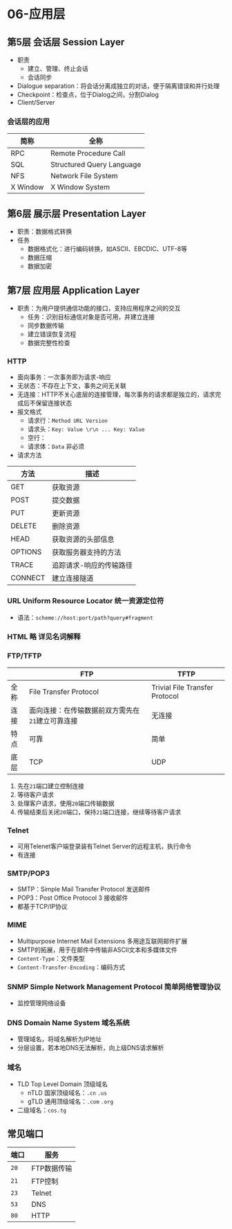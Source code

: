 # 06-应用层

## 第5层 会话层 Session Layer

* 职责
  * 建立、管理、终止会话
  * 会话同步
* Dialogue separation：将会话分离成独立的对话，便于隔离错误和并行处理
* Checkpoint：检查点，位于Dialog之间，分割Dialog
* Client/Server

### 会话层的应用

| 简称       | 全称                        |
| -------- | ------------------------- |
| RPC      | Remote Procedure Call     |
| SQL      | Structured Query Language |
| NFS      | Network File System       |
| X Window | X Window System           |

## 第6层 展示层 Presentation Layer

* 职责：数据格式转换
* 任务
  * 数据格式化：进行编码转换，如ASCII、EBCDIC、UTF-8等
  * 数据压缩
  * 数据加密

## 第7层 应用层 Application Layer

* 职责：为用户提供通信功能的接口，支持应用程序之间的交互
  * 任务：识别目标通信对象是否可用，并建立连接
  * 同步数据传输
  * 建立错误恢复流程
  * 数据完整性检查

### HTTP

* 面向事务：一次事务即为请求-响应
* 无状态：不存在上下文，事务之间无关联
* 无连接：HTTP不关心底层的连接管理，每次事务的请求都是独立的，请求完成后不保留连接状态
* 报文格式
  * 请求行：`Method URL Version`
  * 请求头：`Key: Value \r\n ... Key: Value`&#x20;
  * 空行：
  * 请求体：`Data` 非必须
* 请求方法

| 方法      | 描述           |
| ------- | ------------ |
| GET     | 获取资源         |
| POST    | 提交数据         |
| PUT     | 更新资源         |
| DELETE  | 删除资源         |
| HEAD    | 获取资源的头部信息    |
| OPTIONS | 获取服务器支持的方法   |
| TRACE   | 追踪请求-响应的传输路径 |
| CONNECT | 建立连接隧道       |

### URL Uniform Resource Locator 统一资源定位符

* 语法：`scheme://host:port/path?query#fragment`

### HTML 略 详见名词解释

### FTP/TFTP

|    | FTP                        | TFTP                           |
| -- | -------------------------- | ------------------------------ |
| 全称 | File Transfer Protocol     | Trivial File Transfer Protocol |
| 连接 | 面向连接：在传输数据前双方需先在`21`建立可靠连接 | 无连接                            |
| 特点 | 可靠                         | 简单                             |
| 底层 | TCP                        | UDP                            |

1. 先在`21`端口建立控制连接
2. 等待客户请求
3. 处理客户请求，使用`20`端口传输数据
4. 传输结束后关闭`20`端口，保持`21`端口连接，继续等待客户请求

### Telnet

* 可用Telenet客户端登录装有Telnet Server的远程主机，执行命令
* 有连接

### SMTP/POP3

* SMTP：Simple Mail Transfer Protocol 发送邮件
* POP3：Post Office Protocol 3 接收邮件
* 都基于TCP/IP协议

### MIME

* Multipurpose Internet Mail Extensions 多用途互联网邮件扩展
* SMTP的拓展，用于在邮件中传输非ASCII文本和多媒体文件
* `Content-Type`：文件类型
* `Content-Transfer-Encoding`：编码方式

### SNMP Simple Network Management Protocol 简单网络管理协议

* 监控管理网络设备

### DNS Domain Name System 域名系统

* 管理域名，将域名解析为IP地址
* 分层设置，若本地DNS无法解析，向上级DNS请求解析

### 域名

* TLD Top Level Domain 顶级域名
  * nTLD 国家顶级域名：`.cn` `.us`
  * gTLD 通用顶级域名：`.com` `.org`
* 二级域名：`cos.tg`

## 常见端口

| 端口   | 服务      |
| ---- | ------- |
| `20` | FTP数据传输 |
| `21` | FTP控制   |
| `23` | Telnet  |
| `53` | DNS     |
| `80` | HTTP    |
